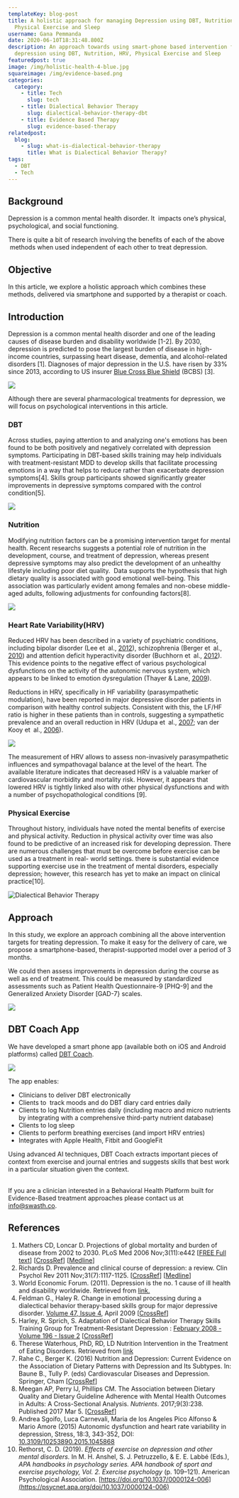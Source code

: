 ```yaml
---
templateKey: blog-post
title: A holistic approach for managing Depression using DBT, Nutrition, HRV,
  Physical Exercise and Sleep
username: Gana Pemmanda
date: 2020-06-10T18:31:48.800Z
description: An approach towards using smart-phone based intervention for
  depression using DBT, Nutrition, HRV, Physical Exercise and Sleep
featuredpost: true
image: /img/holistic-health-4-blue.jpg
squareimage: /img/evidence-based.png
categories:
  category:
    - title: Tech
      slug: tech
    - title: Dialectical Behavior Therapy
      slug: dialectical-behavior-therapy-dbt
    - title: Evidence Based Therapy
      slug: evidence-based-therapy
relatedpost:
  blog:
    - slug: what-is-dialectical-behavior-therapy
      title: What is Dialectical Behavior Therapy?
tags:
  - DBT
  - Tech
---
```

## Background

Depression is a common mental health disorder. It  impacts one’s physical, psychological, and social functioning. 

There is quite a bit of research involving the benefits of each of the above  methods when used independent of each other to treat depression. 

## **Objective**

In this article, we explore a holistic approach which combines these methods, delivered via smartphone and supported by a therapist or coach.

## Introduction

Depression is a common mental health disorder and one of the leading causes of disease burden and disability worldwide \[1-2]. By 2030, depression is predicted to pose the largest burden of disease in high-income countries, surpassing heart disease, dementia, and alcohol-related disorders \[1]. Diagnoses of major depression in the U.S. have risen by 33% since 2013, according to US insurer [Blue Cross Blue Shield](https://www.theatlas.com/charts/rk9gJdQRf) (BCBS) \[3].

![](/img/depression.jpg)

Although there are several pharmacological treatments for depression, we will focus on psychological interventions in this article.

### DBT

Across studies, paying attention to and analyzing one's emotions has been found to be both positively and negatively correlated with depression symptoms. Participating in DBT-based skills training may help individuals with treatment-resistant MDD to develop skills that facilitate processing emotions in a way that helps to reduce rather than exacerbate depression symptoms\[4]. Skills group participants showed significantly greater improvements in depressive symptoms compared with the control condition\[5].

![](/img/dbt.png)

### **Nutrition**

Modifying nutrition factors can be a promising intervention target for mental health. Recent researchs suggests a potential role of nutrition in the development, course, and treatment of depression, whereas present depressive symptoms may also predict the development of an unhealthy lifestyle including poor diet quality.  Data supports the hypothesis that high dietary quality is associated with good emotional well-being. This association was particularly evident among females and non-obese middle-aged adults, following adjustments for confounding factors\[8]. 

![](/img/nutrition.jpg)

### **Heart Rate Variability(HRV)**

Reduced HRV has been described in a variety of psychiatric conditions, including bipolar disorder (Lee et al., [2012](https://www.tandfonline.com/doi/full/10.3109/10253890.2015.1045868?casa_token=2aZWykOv378AAAAA%3A5rFEFox6XFKuFUmhb7LK7Q1VB7ZDTsHab0vd7cLntqkZ1br1SxFrLoccvw-2DkxSm9D8_djE8cH_#)), schizophrenia (Berger et al., [2010](https://www.tandfonline.com/doi/full/10.3109/10253890.2015.1045868?casa_token=2aZWykOv378AAAAA%3A5rFEFox6XFKuFUmhb7LK7Q1VB7ZDTsHab0vd7cLntqkZ1br1SxFrLoccvw-2DkxSm9D8_djE8cH_#)) and attention deficit hyperactivity disorder (Buchhorn et al., [2012](https://www.tandfonline.com/doi/full/10.3109/10253890.2015.1045868?casa_token=2aZWykOv378AAAAA%3A5rFEFox6XFKuFUmhb7LK7Q1VB7ZDTsHab0vd7cLntqkZ1br1SxFrLoccvw-2DkxSm9D8_djE8cH_#)). This evidence points to the negative effect of various psychological dysfunctions on the activity of the autonomic nervous system, which appears to be linked to emotion dysregulation (Thayer & Lane, [2009](https://www.tandfonline.com/doi/full/10.3109/10253890.2015.1045868?casa_token=2aZWykOv378AAAAA%3A5rFEFox6XFKuFUmhb7LK7Q1VB7ZDTsHab0vd7cLntqkZ1br1SxFrLoccvw-2DkxSm9D8_djE8cH_#)).

Reductions in HRV, specifically in HF variability (parasympathetic modulation), have been reported in major depressive disorder patients in comparison with healthy control subjects. Consistent with this, the LF/HF ratio is higher in these patients than in controls, suggesting a sympathetic prevalence and an overall reduction in HRV (Udupa et al., [2007](https://www.tandfonline.com/doi/full/10.3109/10253890.2015.1045868?casa_token=2aZWykOv378AAAAA%3A5rFEFox6XFKuFUmhb7LK7Q1VB7ZDTsHab0vd7cLntqkZ1br1SxFrLoccvw-2DkxSm9D8_djE8cH_#); van der Kooy et al., [2006](https://www.tandfonline.com/doi/full/10.3109/10253890.2015.1045868?casa_token=2aZWykOv378AAAAA%3A5rFEFox6XFKuFUmhb7LK7Q1VB7ZDTsHab0vd7cLntqkZ1br1SxFrLoccvw-2DkxSm9D8_djE8cH_#)).

![](/img/hrv.png)

The measurement of HRV allows to assess non-invasively parasympathetic influences and sympathovagal balance at the level of the heart. The available literature indicates that decreased HRV is a valuable marker of cardiovascular morbidity and mortality risk. However, it appears that lowered HRV is tightly linked also with other physical dysfunctions and with a number of psychopathological conditions \[9].

### **Physical Exercise**

Throughout history, individuals have noted the mental benefits of exercise and physical activity. Reduction in physical activity over time was also found to be predictive of an increased risk for developing depression. There are numerous challenges that must be overcome before exercise can be used as a treatment in real- world settings. there is substantial evidence supporting exercise use in the treatment of mental disorders, especially depression; however, this research has yet to make an impact on clinical practice\[10].

![Dialectical Behavior Therapy](/img/exercise.jpg "dialectical-behavior-therapy-dbt")

## Approach

In this study, we explore an approach combining all the above intervention targets for treating depression. To make it easy for the delivery of care, we propose a smartphone-based, therapist-supported model over a period of 3 months. 

We could then assess improvements in depression during the course as well as end of treatment. This could be measured by standardized assessments such as Patient Health Questionnaire-9 \[PHQ-9] and the Generalized Anxiety Disorder [GAD-7} scales.

![](/img/assessments.png)

## DBT Coach App

We have developed a smart phone app (available both on iOS and Android platforms) called [DBT Coach](https://www.swasth.co/dbt-coach/). 

![](/img/dbt-coach-app.png)

The app enables:

* Clinicians to deliver DBT electronically
* Clients to  track moods and do DBT diary card entries daily
* Clients to log Nutrition entries daily (including macro and micro nutrients by integrating with a comprehensive third-party nutrient database)
* Clients to log sleep
* Clients to perform breathing exercises (and import HRV entries)
* Integrates with Apple Health, Fitbit and GoogleFit 

Using advanced AI techniques, DBT Coach extracts important pieces of context from exercise and journal entries and suggests skills that best work in a particular situation given the context.

\
If you are a clinician interested in a Behavioral Health Platform built for Evidence-Based treatment approaches please contact us at info@swasth.co.

## References

1. Mathers CD, Loncar D. Projections of global mortality and burden of disease from 2002 to 2030. PLoS Med 2006 Nov;3(11):e442 [[FREE Full text](http://dx.plos.org/10.1371/journal.pmed.0030442)] [[CrossRef](https://dx.doi.org/10.1371/journal.pmed.0030442)] [[Medline](https://www.ncbi.nlm.nih.gov/entrez/query.fcgi?cmd=Retrieve&db=PubMed&list_uids=17132052&dopt=Abstract)]
2. Richards D. Prevalence and clinical course of depression: a review. Clin Psychol Rev 2011 Nov;31(7):1117-1125. [[CrossRef](https://dx.doi.org/10.1016/j.cpr.2011.07.004)] [[Medline](https://www.ncbi.nlm.nih.gov/entrez/query.fcgi?cmd=Retrieve&db=PubMed&list_uids=21820991&dopt=Abstract)]
3. World Economic Forum. (2011). Depression is the no. 1 cause of ill health and disability worldwide. Retrieved from [link.](https://www.weforum.org/agenda/2018/05/depression-prevents-many-of-us-from-leading-healthy-and-productive-lives-being-the-no-1-cause-of-ill-health-and-disability-worldwide/)
4. Feldman G., Haley R. Change in emotional processing during a dialectical behavior therapy-based skills group for major depressive disorder. [Volume 47, Issue 4](https://www.sciencedirect.com/science/journal/00057967/47/4 "Go to table of contents for this volume/issue"), April 2009 [[CrossRef](https://doi.org/10.1016/j.brat.2009.01.005)]
5. Harley, R. Sprich, S. Adaptation of Dialectical Behavior Therapy Skills Training Group for Treatment-Resistant Depression : [February 2008 - Volume 196 - Issue 2](https://journals.lww.com/jonmd/toc/2008/02000) [[CrossRef](https://pubmed.ncbi.nlm.nih.gov/18277222/)]
6. Therese Waterhous, PhD, RD, LD Nutrition Intervention in the Treatment of Eating Disorders. Retrieved from [link](https://www.willamettenutritionsource.com/img/nutrition_intervention.pdf)
7. Rahe C., Berger K. (2016) Nutrition and Depression: Current Evidence on the Association of Dietary Patterns with Depression and Its Subtypes. In: Baune B., Tully P. (eds) Cardiovascular Diseases and Depression. Springer, Cham [[CrossRef](https://doi.org/10.1007/978-3-319-32480-7_17)]
8. Meegan AP, Perry IJ, Phillips CM. The Association between Dietary Quality and Dietary Guideline Adherence with Mental Health Outcomes in Adults: A Cross-Sectional Analysis. *Nutrients*. 2017;9(3):238. Published 2017 Mar 5. [[CrossRef](https://www.ncbi.nlm.nih.gov/pmc/articles/PMC5372901/)]
9. Andrea Sgoifo, Luca Carnevali, Maria de los Angeles Pico Alfonso & Mario Amore (2015) Autonomic dysfunction and heart rate variability in depression, Stress, 18:3, 343-352, DOI: [<ins>10.3109/10253890.2015.1045868</ins>](https://doi.org/10.3109/10253890.2015.1045868)
10. Rethorst, C. D. (2019). *Effects of exercise on depression and other mental disorders.* In M. H. Anshel, S. J. Petruzzello, & E. E. Labbé (Eds.), *APA handbooks in psychology series. APA handbook of sport and exercise psychology, Vol. 2. Exercise psychology* (p. 109–121). American Psychological Association. [https://doi.org/10.1037/0000124-006](https://psycnet.apa.org/doi/10.1037/0000124-006)